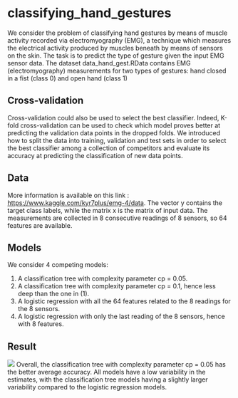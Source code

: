 # classifying_hand_gestures
We consider the problem of classifying hand gestures by means of muscle activity recorded via electromyography
(EMG), a technique which measures the electrical activity produced by muscles beneath by means of sensors on the
skin. The task is to predict the type of gesture given the input EMG sensor data. The dataset data_hand_gest.RData contains EMG (electromyography) measurements for two types of gestures: hand closed in a fist (class 0) and open hand (class 1)

## Cross-validation 
Cross-validation could also be used to select the best classifier. Indeed, K-fold cross-validation can be used to check
which model proves better at predicting the validation data points in the dropped folds. We introduced how to split the data into training, 
validation and test sets in order to select the best classifier among a collection of competitors and evaluate its accuracy at predicting the classification of new data points.

## Data 
More information is available on this link : https://www.kaggle.com/kyr7plus/emg-4/data.
The vector y contains the target class labels, while the matrix x is the matrix of input data. The measurements are
collected in 8 consecutive readings of 8 sensors, so 64 features are available.

## Models 
We consider 4 competing models:
1. A classification tree with complexity parameter cp = 0.05.
2. A classification tree with complexity parameter cp = 0.1, hence less deep than the one in (1).
3. A logistic regression with all the 64 features related to the 8 readings for the 8 sensors.
4. A logistic regression with only the last reading of the 8 sensors, hence with 8 features.

## Result

![](Results/Scatter-Matrix.png)
Overall, the classification tree with complexity parameter cp = 0.05 has the better average accuracy. All models have
a low variability in the estimates, with the classification tree models having a slightly larger variability compared to
the logistic regression models.
